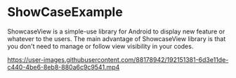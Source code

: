 # ShowCaseExample
ShowcaseView is a simple-use library for Android to display new feature or whatever to the users. The main advantage of ShowcaseView library is that you don't need to manage or follow view visibility in your codes.


https://user-images.githubusercontent.com/88178942/192151381-6d3e11de-c440-4be6-8eb8-880a6c9c9541.mp4

